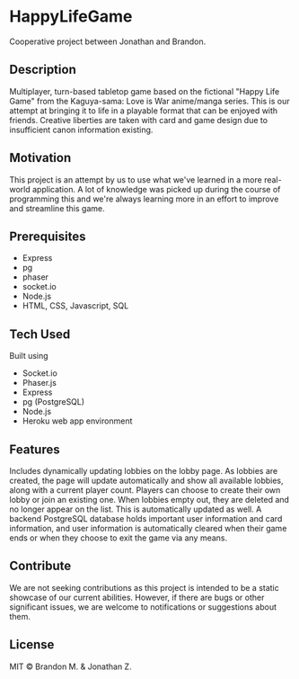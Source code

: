 # HappyLifeGame
Cooperative project between Jonathan and Brandon.

## Description 
Multiplayer, turn-based tabletop game based on the fictional "Happy Life Game" from the Kaguya-sama: Love is War anime/manga series. This is our attempt at bringing it to life in a playable format that can be enjoyed with friends. Creative liberties are taken with card and game design due to insufficient canon information existing.

## Motivation
This project is an attempt by us to use what we've learned in a more real-world application. A lot of knowledge was picked up during the course of programming this and we're always learning more in an effort to improve and streamline this game.

## Prerequisites
* Express
* pg
* phaser 
* socket.io
* Node.js
* HTML, CSS, Javascript, SQL

## Tech Used
Built using
* Socket.io
* Phaser.js
* Express
* pg (PostgreSQL)
* Node.js
* Heroku web app environment

## Features
Includes dynamically updating lobbies on the lobby page. As lobbies are created, the page will update automatically and show all available lobbies, along with a current player count. Players can choose to create their own lobby or join an existing one. When lobbies empty out, they are deleted and no longer appear on the list. This is automatically updated as well. A backend PostgreSQL database holds important user information and card information, and user information is automatically cleared when their game ends or when they choose to exit the game via any means.

## Contribute
We are not seeking contributions as this project is intended to be a static showcase of our current abilities. However, if there are bugs or other significant issues, we are welcome to notifications or suggestions about them.

## License
MIT © Brandon M. & Jonathan Z.

